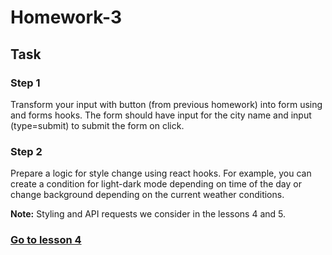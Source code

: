 # Homework-3
## Task
### Step 1
Transform your input with button (from previous homework) into form using  and forms hooks. The form should have input for the city name and  input (type=submit) to submit the form on click. 

### Step 2
Prepare a logic for style change using react hooks. For example, you can create a condition for light-dark mode depending on time of the day or change background depending on the current weather conditions. 

**Note:** Styling and API requests we consider in the  lessons 4 and 5.
 
### [Go to lesson 4](../../Lesson-4)
